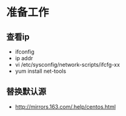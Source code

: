# 准备工作

## 查看ip

* ifconfig
* ip addr
* vi /etc/sysconfig/network-scripts/ifcfg-xx
* yum install net-tools

## 替换默认源

* http://mirrors.163.com/.help/centos.html

